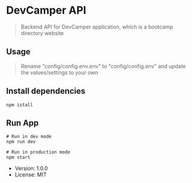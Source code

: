# DevCamper API

> Backend API for DevCamper application, which is a bootcamp directory website

## Usage

> Rename "config/config.env.env" to "config/config.env" and update the values/settings to your own

## Install dependencies

```
npm istall
```

## Run App

```
# Run in dev mode
npm run dev

# Run in production mode
npm start
```

- Version: 1.0.0
- License: MIT
